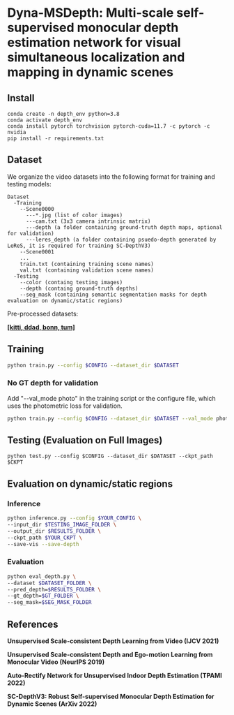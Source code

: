 # Dyna-MSDepth: Multi-scale self-supervised monocular depth estimation network for visual simultaneous localization and mapping in dynamic scenes


## Install
```
conda create -n depth_env python=3.8
conda activate depth_env
conda install pytorch torchvision pytorch-cuda=11.7 -c pytorch -c nvidia
pip install -r requirements.txt
```

## Dataset

We organize the video datasets into the following format for training and testing models:

    Dataset
      -Training
        --Scene0000
          ---*.jpg (list of color images)
          ---cam.txt (3x3 camera intrinsic matrix)
          ---depth (a folder containing ground-truth depth maps, optional for validation)
          ---leres_depth (a folder containing psuedo-depth generated by LeReS, it is required for training SC-DepthV3)
        --Scene0001
        ...
        train.txt (containing training scene names)
        val.txt (containing validation scene names)
      -Testing
        --color (containg testing images)
        --depth (containg ground-truth depths)
        --seg_mask (containing semantic segmentation masks for depth evaluation on dynamic/static regions)

Pre-processed datasets:

[**[kitti, ddad, bonn, tum]**](https://1drv.ms/u/s!AiV6XqkxJHE2mUFwH6FrHGCuh_y6?e=RxOheF) 


## Training

```bash
python train.py --config $CONFIG --dataset_dir $DATASET
```
### No GT depth for validation
Add "--val_mode photo" in the training script or the configure file, which uses the photometric loss for validation. 
```bash
python train.py --config $CONFIG --dataset_dir $DATASET --val_mode photo
```


## Testing (Evaluation on Full Images)

    python test.py --config $CONFIG --dataset_dir $DATASET --ckpt_path $CKPT


## Evaluation on dynamic/static regions

### Inference
```bash
python inference.py --config $YOUR_CONFIG \
--input_dir $TESTING_IMAGE_FOLDER \
--output_dir $RESULTS_FOLDER \
--ckpt_path $YOUR_CKPT \
--save-vis --save-depth
```

### Evaluation
```bash
python eval_depth.py \
--dataset $DATASET_FOLDER \
--pred_depth=$RESULTS_FOLDER \
--gt_depth=$GT_FOLDER \
--seg_mask=$SEG_MASK_FOLDER
```


## References

**Unsupervised Scale-consistent Depth Learning from Video (IJCV 2021)** 

**Unsupervised Scale-consistent Depth and Ego-motion Learning from Monocular Video (NeurIPS 2019)**

**Auto-Rectify Network for Unsupervised Indoor Depth Estimation (TPAMI 2022)** 

**SC-DepthV3: Robust Self-supervised Monocular Depth Estimation for Dynamic Scenes (ArXiv 2022)** 
